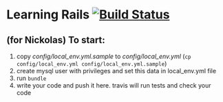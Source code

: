 Learning Rails [![Build Status](https://travis-ci.org/flaminisx/kolyan-hw.svg?branch=master)](https://travis-ci.org/flaminisx/kolyan-hw)
======
(for Nickolas)
To start:
-----------------------
1. copy _config/local_env.yml.sample_ to _config/local_env.yml_ (`cp config/local_env.yml config/local_env.yml.sample`)
2. create mysql user with privileges and set this data in local_env.yml file
3. run `bundle`
4. write your code and push it here. travis will run tests and check your code
